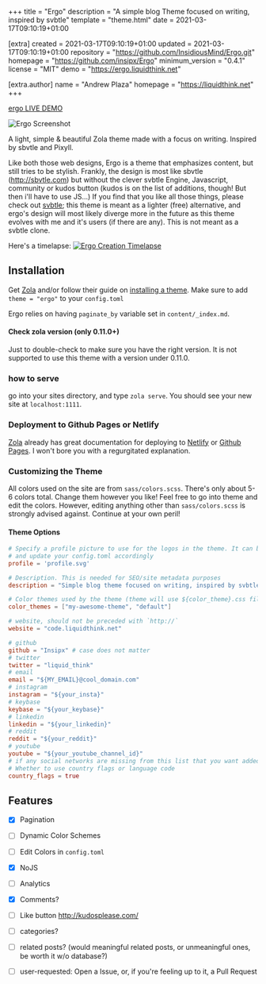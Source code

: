 
+++
title = "Ergo"
description = "A simple blog Theme focused on writing, inspired by svbtle"
template = "theme.html"
date = 2021-03-17T09:10:19+01:00

[extra]
created = 2021-03-17T09:10:19+01:00
updated = 2021-03-17T09:10:19+01:00
repository = "https://github.com/InsidiousMind/Ergo.git"
homepage = "https://github.com/insipx/Ergo"
minimum_version = "0.4.1"
license = "MIT"
demo = "https://ergo.liquidthink.net"

[extra.author]
name = "Andrew Plaza"
homepage = "https://liquidthink.net"
+++        

[ergo LIVE DEMO](http://ergo.liquidthink.net)



![Ergo Screenshot](https://i.imgur.com/l182IYg.jpg)

A light, simple & beautiful Zola theme made with a focus on writing. Inspired by sbvtle and Pixyll.

Like both those web designs, Ergo is a theme that emphasizes content, but still tries to be stylish. Frankly, the design is
most like sbvtle (http://sbvtle.com) but without the clever svbtle Engine, Javascript, community or kudos button (kudos is on the list of additions, though! But then i'll have to use JS...)
If you find that you like all those things, please check out [svbtle](http://svbtle.com); this theme is meant as a lighter (free) alternative,
and ergo's design will most likely diverge more in the future as this theme evolves with me and it's users (if there are any).
This is not meant as a svbtle clone.


Here's a timelapse:
[![Ergo Creation Timelapse](https://img.youtube.com/vi/ogEjvM-v_-s/0.jpg)](https://www.youtube.com/watch?v=ogEjvM-v_-s)


## Installation
Get [Zola](https://www.getzola.org/) and/or follow their guide on [installing a theme](https://www.getzola.org/documentation/themes/installing-and-using-themes/).
Make sure to add `theme = "ergo"` to your `config.toml`

Ergo relies on having `paginate_by` variable set in `content/_index.md`.

#### Check zola version (only 0.11.0+)
Just to double-check to make sure you have the right version. It is not supported to use this theme with a version under 0.11.0.

### how to serve
go into your sites directory, and type `zola serve`. You should see your new site at `localhost:1111`.

### Deployment to Github Pages or Netlify
[Zola](https://www.getzola.org) already has great documentation for deploying to [Netlify](https://www.getzola.org/documentation/deployment/netlify/) or [Github Pages](https://www.getzola.org/documentation/deployment/github-pages/). I won't bore you with a regurgitated explanation.

### Customizing the Theme
All colors used on the site are from `sass/colors.scss`. There's only about 5-6 colors total.
Change them however you like! Feel free to go into theme and edit the colors. However, editing anything other than `sass/colors.scss` is strongly advised against. Continue at your own peril!

#### Theme Options
```toml
# Specify a profile picture to use for the logos in the theme. It can be svg, png, jpg, whatever, just make sure to copy the logo you want and put it in img/${YOUR_PROFILE}.*
# and update your config.toml accordingly
profile = 'profile.svg'

# Description. This is needed for SEO/site metadata purposes
description = "Simple blog theme focused on writing, inspired by svbtle"

# Color themes used by the theme (theme will use ${color_theme}.css file, generated by SASS or SCSS file with the same name). Defaults to ["default"]. User can choose either of them, default theme is the first in list.
color_themes = ["my-awesome-theme", "default"]

# website, should not be preceded with `http://`
website = "code.liquidthink.net"

# github
github = "Insipx" # case does not matter
# twitter
twitter = "liquid_think"
# email
email = "${MY_EMAIL}@cool_domain.com"
# instagram
instagram = "${your_insta}"
# keybase
keybase = "${your_keybase}"
# linkedin
linkedin = "${your_linkedin}"
# reddit
reddit = "${your_reddit}"
# youtube
youtube = "${your_youtube_channel_id}"
# if any social networks are missing from this list that you want added, open an issue. I will add it for you ASAP
# Whether to use country flags or language code
country_flags = true
```

## Features
  - [x] Pagination
  - [ ] Dynamic Color Schemes
  - [ ] Edit Colors in `config.toml`
  - [x] NoJS
  - [ ] Analytics
  - [x] Comments?
  - [ ] Like button http://kudosplease.com/
  - [ ] categories?
  - [ ] related posts? (would meaningful related posts, or unmeaningful ones, be worth it w/o database?)
  - [ ] user-requested: Open a Issue, or, if you're feeling up to it, a Pull Request

        